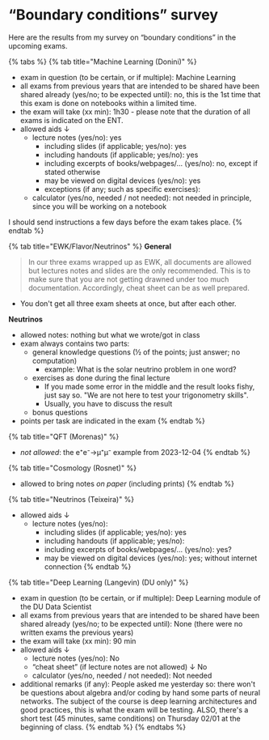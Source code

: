 # “Boundary conditions” survey

Here are the results from my survey on “boundary conditions” in the upcoming exams.

{% tabs %}
{% tab title="Machine Learning (Donini)" %}
* exam in question (to be certain, or if multiple): Machine Learning
* all exams from previous years that are intended to be shared have been shared already (yes/no; to be expected until): no, this is the 1st time that this exam is done on notebooks within a limited time.
* the exam will take (xx min): 1h30 - please note that the duration of all exams is indicated on the ENT.
* allowed aids ↓
  * lecture notes (yes/no): yes
    * including slides (if applicable; yes/no): yes
    * including handouts (if applicable; yes/no): yes
    * including excerpts of books/webpages/… (yes/no): no, except if stated otherwise
    * may be viewed on digital devices (yes/no): yes
    * exceptions (if any; such as specific exercises):
  * calculator (yes/no, needed / not needed): not needed in principle, since you will be working on a notebook

I should send instructions a few days before the exam takes place.
{% endtab %}

{% tab title="EWK/Flavor/Neutrinos" %}
**General**

> In our three exams wrapped up as EWK, all documents are allowed but lectures notes and slides are the only recommended. This is to make sure that you are not getting drawned under too much documentation. Accordingly, cheat sheet can be as well prepared.

* You don't get all three exam sheets at once, but after each other.

**Neutrinos**

* allowed notes: nothing but what we wrote/got in class
* exam always contains two parts:
  * general knowledge questions (½ of the points; just answer; no computation)
    * example: What is the solar neutrino problem in one word?
  * exercises as done during the final lecture
    * If you made some error in the middle and the result looks fishy, just say so. "We are not here to test your trigonometry skills".
    * Usually, you have to discuss the result
  * bonus questions
* points per task are indicated in the exam
{% endtab %}

{% tab title="QFT (Morenas)" %}
* _not allowed_: the e⁺e⁻→µ⁺µ⁻ example from 2023-12-04
{% endtab %}

{% tab title="Cosmology (Rosnet)" %}
* allowed to bring notes _on paper_ (including prints)
{% endtab %}

{% tab title="Neutrinos (Teixeira)" %}
* allowed aids ↓
  * lecture notes (yes/no):
    * including slides (if applicable; yes/no): yes
    * including handouts (if applicable; yes/no):
    * including excerpts of books/webpages/… (yes/no): yes?
    * may be viewed on digital devices (yes/no): yes; without internet connection
{% endtab %}

{% tab title="Deep Learning (Langevin) (DU only)" %}
* exam in question (to be certain, or if multiple): Deep Learning module of the DU Data Scientist
* all exams from previous years that are intended to be shared have been shared already (yes/no; to be expected until): None (there were no written exams the previous years)
* the exam will take (xx min): 90 min
* allowed aids ↓
  * lecture notes (yes/no): No
  * “cheat sheet” (if lecture notes are not allowed) ↓ No
  * calculator (yes/no, needed / not needed): Not needed
* additional remarks (if any): People asked me yesterday so: there won't be questions about algebra and/or coding by hand some parts of neural networks. The subject of the course is deep learning architectures and good practices, this is what the exam will be testing. ALSO, there's a short test (45 minutes, same conditions) on Thursday 02/01 at the beginning of class.
{% endtab %}
{% endtabs %}



